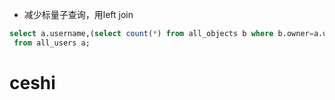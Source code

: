 * 减少标量子查询，用left join

```sql
select a.username,(select count(*) from all_objects b where b.owner=a.username) cnt
 from all_users a;
```









































































































































































































































# ceshi





